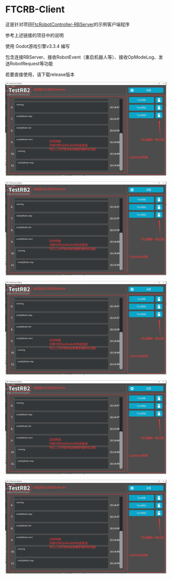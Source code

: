 # FTCRB-Client
 
这是针对项目[FtcRobotController-RBServer](https://github.com/DeanNevan/FtcRobotController-RBServer)的示例客户端程序

参考上述链接的项目中的说明

使用 Godot游戏引擎v3.3.4 编写

包含连接RBServer、接收RobotEvent（重启机器人等）、接收OpModeLog、发送RobotRequest等功能

若要直接使用，请下载release版本

![总体说明](samples/intro1.png)

![连接功能的弹窗](samples/intro1.png)

![机器人事件的弹窗（该功能暂不完善，只能显示机器人重启信息）](samples/intro1.png)

![发送请求到OpMode](samples/intro1.png)

![以DriverStation的telemetry为例，可以看到OpMode接收到了请求](samples/intro1.png)
